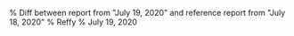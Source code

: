 % Diff between report from "July 19, 2020" and reference report from "July 18, 2020"
% Reffy
% July 19, 2020

